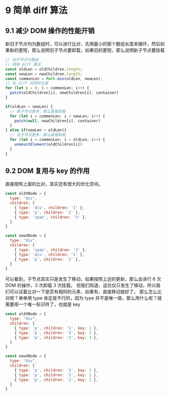 # 9 简单 diff 算法

## 9.1 减少 DOM 操作的性能开销

新旧子节点均为数组时，可以进行比对，先用最小的那个数组长度来循环，然后如果新的更短，那么说明旧子节点要卸载，如果旧的更短，那么说明新子节点要挂载

```js
// 旧子节点为数组
// 简单 diff 算法
const oldLen = oldChildren.length;
const newLen = newChildren.length;
const commonLen = Math.min(oldLen, newLen);
// 先 diff 共同的长度
for (let i = 0; i < commonLen; i++) {
  patch(oldChildren[i], newChildren[i], container)
}

if(oldLen < newLen) {
  // 新子节点更多，那么直接挂载
  for (let i = commonLen; i < newLen; i++) {
    patch(null, newChildren[i], container)
  }
} else if(newLen < oldLen){
  // 旧子节点更多，那么直接卸载
  for (let i = commonLen; i < oldLen; i++) {
    unmountElement(oldChildren[i])
  }
}
```

## 9.2 DOM 复用与 key 的作用

直接按照上面的比对，其实还有很大的优化空间。

```js
const oldVNode = {
  type: "div",
  children: [
    { type: 'div', children: '1' },
    { type: 'p', children: '2' },
    { type: 'span', children: '3' },
  ]
}

const newVNode = {
  type: "div",
  children: [
    { type: 'span', children: '3' },
    { type: 'div', children: '1' },
    { type: 'p', children: '2' },
  ]
}
```

可以看到，子节点其实只是发生了移动，如果按照上述的更新，那么会进行 6 次 DOM 的操作，3 次卸载 3 次挂载。
但我们知道，这仅仅只发生了移动，所以我们可以试着比对一下是否有相同的元素，如果有，直接移动就好了。
那么怎么比对呢？单单用 type 肯定是不行的，因为 type 并不是唯一值，那么用什么呢？就需要用一个唯一标识符了，也就是 key

```js
const oldVNode = {
  type: "div",
  children: [
    { type: 'p', children: '1', key: 1 },
    { type: 'p', children: '2', key: 2 },
    { type: 'p', children: '3', key: 3 },
  ]
}

const newVNode = {
  type: "div",
  children: [
    { type: 'p', children: '3', key: 3 },
    { type: 'p', children: '1', key: 1 },
    { type: 'p', children: '2', key: 2 },
  ]
}
```